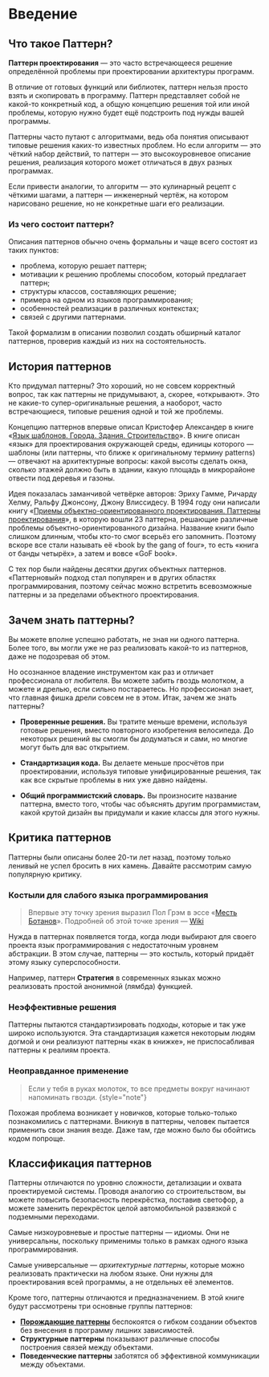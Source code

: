 # Введение

## Что такое Паттерн?

**Паттерн проектирования** — это часто встречающееся решение определённой проблемы при проектировании архитектуры программ.

В отличие от готовых функций или библиотек, паттерн нельзя просто взять и скопировать в программу. Паттерн представляет собой не какой-то конкретный код, а общую концепцию решения той или иной проблемы, которую нужно будет ещё подстроить под нужды вашей программы.

Паттерны часто путают с алгоритмами, ведь оба понятия описывают типовые решения каких-то известных проблем. Но если алгоритм — это чёткий набор действий, то паттерн — это высокоуровневое описание решения, реализация которого может отличаться в двух разных программах.

Если привести аналогии, то алгоритм — это кулинарный рецепт с чёткими шагами, а паттерн — инженерный чертёж, на котором нарисовано решение, но не конкретные шаги его реализации.

### Из чего состоит паттерн?

Описания паттернов обычно очень формальны и чаще всего состоят из таких пунктов:

- проблема, которую решает паттерн;
- мотивации к решению проблемы способом, который предлагает паттерн;
- структуры классов, составляющих решение;
- примера на одном из языков программирования;
- особенностей реализации в различных контекстах;
- связей с другими паттернами.

Такой формализм в описании позволил создать обширный каталог паттернов, проверив каждый из них на состоятельность.

## История паттернов

Кто придумал паттерны? Это хороший, но не совсем корректный вопрос, так как паттерны не придумывают, а, скорее, «открывают». Это не какие-то супер-оригинальные решения, а наоборот, часто встречающиеся, типовые решения одной и той же проблемы.

Концепцию паттернов впервые описал Кристофер Александер в книге «[Язык шаблонов. Города. Здания. Строительство](https://www.artlebedev.ru/izdal/yazyk-shablonov/)». В книге описан «язык» для проектирования окружающей среды, единицы которого — шаблоны (или паттерны, что ближе к оригинальному термину patterns) — отвечают на архитектурные вопросы: какой высоты сделать окна, сколько этажей должно быть в здании, какую площадь в микрорайоне отвести под деревья и газоны.

Идея показалась заманчивой четвёрке авторов: Эриху Гамме, Ричарду Хелму, Ральфу Джонсону, Джону Влиссидесу. В 1994 году они написали книгу «[Приемы объектно-ориентированного проектирования. Паттерны проектирования](https://ozon.ru/t/aorokMM)», в которую вошли 23 паттерна, решающие различные проблемы объектно-ориентированного дизайна. Название книги было слишком длинным, чтобы кто-то смог всерьёз его запомнить. Поэтому вскоре все стали называть её «book by the gang of four», то есть «книга от банды четырёх», а затем и вовсе «GoF book».

С тех пор были найдены десятки других объектных паттернов. «Паттерновый» подход стал популярен и в других областях программирования, поэтому сейчас можно встретить всевозможные паттерны и за пределами объектного проектирования.

## Зачем знать паттерны?

Вы можете вполне успешно работать, не зная ни одного паттерна. Более того, вы могли уже не раз реализовать какой-то из паттернов, даже не подозревая об этом.

Но осознанное владение инструментом как раз и отличает профессионала от любителя. Вы можете забить гвоздь молотком, а можете и дрелью, если сильно постараетесь. Но профессионал знает, что главная фишка дрели совсем не в этом. Итак, зачем же знать паттерны?

- **Проверенные решения.** Вы тратите меньше времени, используя готовые решения, вместо повторного изобретения велосипеда. До некоторых решений вы смогли бы додуматься и сами, но многие могут быть для вас открытием.

- **Стандартизация кода.** Вы делаете меньше просчётов при проектировании, используя типовые унифицированные решения, так как все скрытые проблемы в них уже давно найдены.

- **Общий программистский словарь.** Вы произносите название паттерна, вместо того, чтобы час объяснять другим программистам, какой крутой дизайн вы придумали и какие классы для этого нужны.

## Критика паттернов

Паттерны были описаны более 20-ти лет назад, поэтому только ленивый не успел бросить в них камень. Давайте рассмотрим самую популярную критику.

### Костыли для слабого языка программирования

> Впервые эту точку зрения выразил Пол Грэм в эссе «[Месть Ботанов](https://habrahabr.ru/post/267865/)». Подробней об этой точке зрения — [Wiki](http://wiki.c2.com/?AreDesignPatternsMissingLanguageFeatures)

Нужда в паттернах появляется тогда, когда люди выбирают для своего проекта язык программирования с недостаточным уровнем абстракции. В этом случае, паттерны — это костыль, который придаёт этому языку суперспособности.

Например, паттерн **Стратегия** в современных языках можно реализовать простой анонимной (лямбда) функцией.

### Неэффективные решения

Паттерны пытаются стандартизировать подходы, которые и так уже широко используются. Эта стандартизация кажется некоторым людям догмой и они реализуют паттерны «как в книжке», не приспосабливая паттерны к реалиям проекта.

### Неоправданное применение

> Если у тебя в руках молоток, то все предметы вокруг начинают напоминать гвозди.
{style="note"}

Похожая проблема возникает у новичков, которые только-только познакомились с паттернами. Вникнув в паттерны, человек пытается применить свои знания везде. Даже там, где можно было бы обойтись кодом попроще.

## Классификация паттернов

Паттерны отличаются по уровню сложности, детализации и охвата проектируемой системы. Проводя аналогию со строительством, вы можете повысить безопасность перекрёстка, поставив светофор, а можете заменить перекрёсток целой автомобильной развязкой с подземными переходами.

Самые низкоуровневые и простые паттерны — идиомы. Они не универсальны, поскольку применимы только в рамках одного языка программирования.

Самые универсальные — *архитектурные паттерны*, которые можно реализовать практически на любом языке. Они нужны для проектирования всей программы, а не отдельных её элементов.

Кроме того, паттерны отличаются и предназначением. В этой книге будут рассмотрены три основные группы паттернов:

- **[Порождающие паттерны](creational-patterns.md)** беспокоятся о гибком создании объектов без внесения в программу лишних зависимостей.
- **Структурные паттерны** показывают различные способы построения связей между объектами.
- **Поведенческие паттерны** заботятся об эффективной коммуникации между объектами.